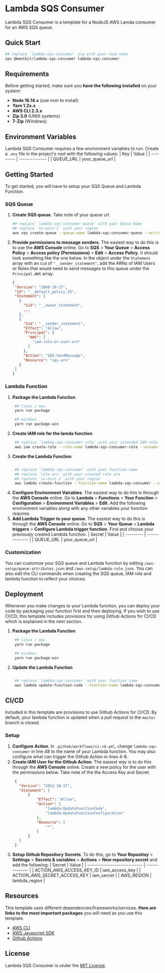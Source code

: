 # Lambda SQS Consumer

Lambda SQS Consumer is a template for a NodeJS AWS Lamda consumer for an AWS SQS queue.

## Quick Start
```bash
## replace `lambda-sqs-consumer` arg with your repo name
npx @meetbit/lambda-sqs-consumer lambda-sqs-consumer
```

## Requirements

Before getting started, make sure you **have the following installed** on your system:

- **Node 16.14.x**  (use nvm to install)
- **Yarn 1.2x.x**
- **AWS CLI 2.3.x**
- **Zip 3.0** (UNIX systems)
- **7-Zip** (Windows)

## Environment Variables

Lambda SQS Consumer requires a few environment variables to run. Create a `.env` file in the project's root with the following values:
| Key       | Value          |
| --------- | -------------- |
| QUEUE_URL | your_queue_url |

## Getting Started
To get started, you will have to setup your SQS Queue and Lambda Function.

### SQS Queue
1. **Create SQS queue**. Take note of your queue url.
   ```bash
   ## replace `lambda-sqs-consumer-queue` with your Queue Name
   ## replace `us-east-1` with your region
   aws sqs create-queue --queue-name lambda-sqs-consumer-queue --attributes file://aws-setup/queue-attributes.json --region us-east-1
   ```
2. **Provide permissions to message senders**. The easiest way to do this is to use the **AWS Console** online. Go to **SQS** > **Your Queue** > **Access Policy** > **Access policy (Permissions)** > **Edit** > **Access Policy**. It should look something like the one below. In the object under the `Statement` array with an `Sid` of `"__sender_statement"`, add the ARNs of IAM Users or Roles that would need to send messages to this queue under the `Principal.AWS` array.
   ```json
   {
    "Version": "2008-10-17",
    "Id": "__default_policy_ID",
    "Statement": [
      {
        "Sid": "__owner_statement",
        ...
      },
      {
        "Sid": "__sender_statement",
        "Effect": "Allow",
        "Principal": {
          "AWS": [
            "iam-role-or-user-arn"
          ]
        },
        "Action": "SQS:SendMessage",
        "Resource": "sqs-arn"
      }
    ]
   }
   ```

### Lambda Function

1. **Package the Lambda Function**
   ```bash
    ## linux / mac
    yarn run package

    ## windows
    yarn run package-win
   ```
2. **Create IAM role for the lamda function**.
   ```bash
    ## replace `lambda-sqs-consumer-role` with your intended IAM role name
    aws iam create-role --role-name lambda-sqs-consumer-role --assume-role-policy-document file://aws-setup/lamda-role.json
   ```
3. **Create the Lambda Function**
   ```bash

    ## replace `lambda-sqs-consumer` with your function name
    ## replace `role-arn` with your created role arn
    ## replace `us-east-1` with your region
    aws lambda create-function --function-name lambda-sqs-consumer --zip-file fileb://function.zip --runtime nodejs16.x --role role-arn --region us-east-1 --handler index.handler
   ```
4. **Configure Environment Vairables**. The easiest way to do this is through the **AWS Console** online. Go to **Lambda** > **Functions** > **Your Function** > **Configuration** > **Environment Variables** > **Edit**. Add the following environment variables along with any other variables your function requires.
5. **Add Lambda Trigger to your queue**. The easiest way to do this is through the **AWS Console** online. Go to **SQS** > **Your Queue** > **Lambda triggers** > **Configure Lambda trigger function**. Find and choose your previously created Lambda function.
   | Secret    | Value          |
   | --------- | -------------- |
   | QUEUE_URL | your_queue_url |

### Customization
You can customize your SQS queue and Lambda function by editing `/aws-setup/queue-attributes.json` and `/aws-setup/lambda-role.json`. You can also edit the CLI commands when creating the SQS queue, IAM role and lambda function to reflect your choices.

## Deployment
Whenever you make changes to your Lambda function, you can deploy your code by packaging your function first and then deploying. If you wish to use CI/CD, this template includes provisions for using Github Actions for CI/CD which is explained in the next section.
1. **Package the Lambda Function**
   ```bash
    ## linux / mac
    yarn run package

    ## windows
    yarn run package-win
   ```
3. **Update the Lambda Function**
   ```bash

    ## replace `lambda-sqs-consumer` with your function name
    aws lambda update-function-code --function-name lambda-sqs-consumer --zip-file fileb://function.zip
   ```

## CI/CD
Included in this template are provisions to use Github Actions for CI/CD. By default, your lambda function is updated when a pull request to the `master` branch is closed.

### Setup
1. **Configure Action**. In `.github/workflows/ci-cd.yml`, change `lambda-sqs-consumer` in line 48 to the name of your Lambda function. You may also configure what can trigger the Github Action in lines 4-8.
2. **Create IAM User for the Github Action**. The easiest way is to do this through the **AWS Console** online. Create a new policy for the user with the permissions below. Take note of the the Access Key and Secret.
   ```json
    {
      "Version": "2012-10-17",
      "Statement": [
          {
              "Effect": "Allow",
              "Action": [
                  "lambda:UpdateFunctionCode",
                  "lambda:UpdateFunctionConfiguration"
              ],
              "Resource": [
                  "*",
              ]
          }
      ]
    }
   ```
3. **Setup Github Repository Secrets**. To do this, go to **Your Repositoy** > **Settings** > **Secrets & variables** > **Actions** > **New repository secret** and add the following:
   | Secret                       | Value          |
   | ---------------------------- | -------------- |
   | ACTION_AWS_ACCESS_KEY_ID     | iam_access_key |
   | ACTION_AWS_SECRET_ACCESS_KEY | iam_secret     |
   | AWS_REGION                   | lambda_region  |

## Resources
This template uses different dependencies/frameworks/services. **Here are links to the most important packages** you will need as you use this template.

- [AWS CLI](https://aws.amazon.com/cli/)
- [AWS Javascript SDK](https://aws.amazon.com/sdk-for-javascript/)
- [Github Actions](https://docs.github.com/en/actions)

## License
Lambda SQS Consumer is under the [MIT License](https://github.com/MeetBit/lambda-sqs-consumer/blob/master/LICENSE).